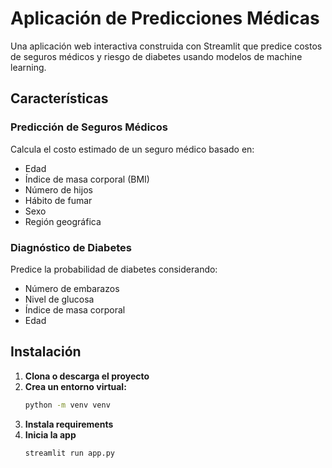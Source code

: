 # Aplicación de Predicciones Médicas
Una aplicación web interactiva construida con Streamlit que predice costos de seguros médicos y riesgo de diabetes usando modelos de machine learning.

## Características

### Predicción de Seguros Médicos
Calcula el costo estimado de un seguro médico basado en:
  - Edad
  - Índice de masa corporal (BMI)
  - Número de hijos
  - Hábito de fumar
  - Sexo
  - Región geográfica

### Diagnóstico de Diabetes
Predice la probabilidad de diabetes considerando:
  - Número de embarazos
  - Nivel de glucosa
  - Índice de masa corporal
  - Edad

## Instalación

1. **Clona o descarga el proyecto**
2. **Crea un entorno virtual:**
   ```bash
   python -m venv venv
3. **Instala requirements**
4. **Inicia la app**
   ```bash
   streamlit run app.py
